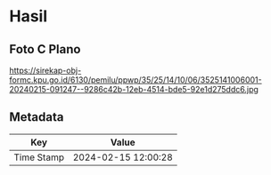 # Hasil

## Foto C Plano

https://sirekap-obj-formc.kpu.go.id/6130/pemilu/ppwp/35/25/14/10/06/3525141006001-20240215-091247--9286c42b-12eb-4514-bde5-92e1d275ddc6.jpg


## Metadata

| Key        | Value               |
| ---------- | ------------------- |
| Time Stamp | 2024-02-15 12:00:28 |



